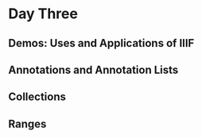 # Day Three

## Demos: Uses and Applications of IIIF

## Annotations and Annotation Lists

## Collections

## Ranges

